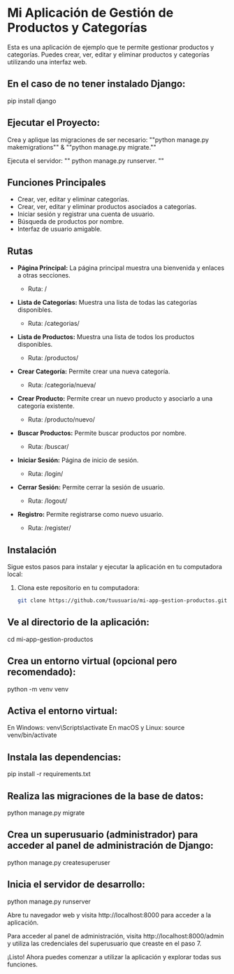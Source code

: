 # Mi Aplicación de Gestión de Productos y Categorías

Esta es una aplicación de ejemplo que te permite gestionar productos y categorías. Puedes crear, ver, editar y eliminar productos y categorías utilizando una interfaz web.

## En el caso de no tener instalado Django:
pip install django


## Ejecutar el Proyecto:

Crea y aplique las migraciones de ser necesario: ""python manage.py makemigrations"" &  ""python manage.py migrate.""

Ejecuta el servidor: "" python manage.py runserver. ""


## Funciones Principales

- Crear, ver, editar y eliminar categorías.
- Crear, ver, editar y eliminar productos asociados a categorías.
- Iniciar sesión y registrar una cuenta de usuario.
- Búsqueda de productos por nombre.
- Interfaz de usuario amigable.

## Rutas

- **Página Principal:** La página principal muestra una bienvenida y enlaces a otras secciones.
  - Ruta: /
  
- **Lista de Categorías:** Muestra una lista de todas las categorías disponibles.
  - Ruta: /categorias/
  
- **Lista de Productos:** Muestra una lista de todos los productos disponibles.
  - Ruta: /productos/
  
- **Crear Categoría:** Permite crear una nueva categoría.
  - Ruta: /categoria/nueva/
  
- **Crear Producto:** Permite crear un nuevo producto y asociarlo a una categoría existente.
  - Ruta: /producto/nuevo/
  
- **Buscar Productos:** Permite buscar productos por nombre.
  - Ruta: /buscar/
  
- **Iniciar Sesión:** Página de inicio de sesión.
  - Ruta: /login/
  
- **Cerrar Sesión:** Permite cerrar la sesión de usuario.
  - Ruta: /logout/
  
- **Registro:** Permite registrarse como nuevo usuario.
  - Ruta: /register/
  
## Instalación

Sigue estos pasos para instalar y ejecutar la aplicación en tu computadora local:

1. Clona este repositorio en tu computadora:

   ```bash
   git clone https://github.com/tuusuario/mi-app-gestion-productos.git

## Ve al directorio de la aplicación: 
 cd mi-app-gestion-productos

## Crea un entorno virtual (opcional pero recomendado):
  python -m venv venv

## Activa el entorno virtual:

En Windows: venv\Scripts\activate  En macOS y Linux: source venv/bin/activate

## Instala las dependencias:
  pip install -r requirements.txt

## Realiza las migraciones de la base de datos:
  python manage.py migrate

## Crea un superusuario (administrador) para acceder al panel de administración de Django:
  python manage.py createsuperuser

## Inicia el servidor de desarrollo:
  python manage.py runserver

Abre tu navegador web y visita http://localhost:8000 para acceder a la aplicación.

Para acceder al panel de administración, visita http://localhost:8000/admin y utiliza las credenciales del superusuario que creaste en el paso 7.

¡Listo! Ahora puedes comenzar a utilizar la aplicación y explorar todas sus funciones.






